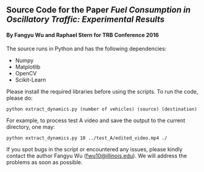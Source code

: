 ## Source Code for the Paper *Fuel Consumption in Oscillatory Traffic: Experimental Results*
#### By Fangyu Wu and Raphael Stern for TRB Conference 2016

The source runs in Python and has the following dependencies:
+ Numpy
+ Matplotlib
+ OpenCV
+ Scikit-Learn

Please install the required libraries before using the scripts. To run the code, please do:

`python extract_dynamics.py (number of vehicles) (source) (destination)`

For example, to process test A video and save the output to the current directory, one may:

`python extract_dynamics.py 10 ../test_A/edited_video.mp4 ./`

If you spot bugs in the script or encountered any issues, please kindly contact the author Fangyu Wu (fwu10@illinois.edu). We will address the problems as soon as possible. 
